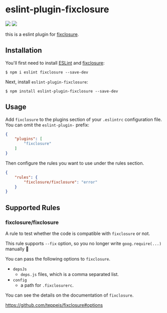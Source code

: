 # eslint-plugin-fixclosure
[![](https://github.com/koba04/eslint-plugin-fixclosure/workflows/test/badge.svg)](https://github.com/koba04/eslint-plugin-fixclosure/actions?workflow=test)
[![](https://github.com/koba04/eslint-plugin-fixclosure/workflows/lint/badge.svg)](https://github.com/koba04/eslint-plugin-fixclosure/actions?workflow=lint)

this is a eslint plugin for [fixclosure](https://github.com/teppeis/fixclosure).

## Installation

You'll first need to install [ESLint](http://eslint.org) and [fixclosure](https://github.com/teppeis/fixclosure):

```
$ npm i eslint fixclosure --save-dev
```

Next, install `eslint-plugin-fixclosure`:

```
$ npm install eslint-plugin-fixclosure --save-dev
```

## Usage

Add `fixclosure` to the plugins section of your `.eslintrc` configuration file. You can omit the `eslint-plugin-` prefix:

```json
{
    "plugins": [
        "fixclosure"
    ]
}
```


Then configure the rules you want to use under the rules section.

```json
{
    "rules": {
        "fixclosure/fixclosure": "error"
    }
}
```

## Supported Rules

### fixclosure/fixclosure

A rule to test whether the code is compatible with `fixclosure` or not.

This rule supports `--fix` option, so you no longer write `goog.require(...)` manually :rocket:

You can pass the following options to `fixclosure`.

- `depsJs`
    - `deps.js` files, which is a comma separated list.
- `config`
    - a path for `.fixclosurerc`.

You can see the details on the documentation of `fixclosure`.

https://github.com/teppeis/fixclosure#options
